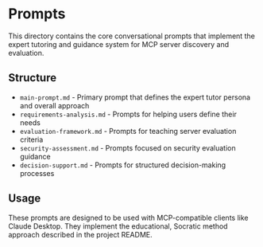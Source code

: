# Prompts

This directory contains the core conversational prompts that implement the expert tutoring and guidance system for MCP server discovery and evaluation.

## Structure

- `main-prompt.md` - Primary prompt that defines the expert tutor persona and overall approach
- `requirements-analysis.md` - Prompts for helping users define their needs
- `evaluation-framework.md` - Prompts for teaching server evaluation criteria
- `security-assessment.md` - Prompts focused on security evaluation guidance
- `decision-support.md` - Prompts for structured decision-making processes

## Usage

These prompts are designed to be used with MCP-compatible clients like Claude Desktop. They implement the educational, Socratic method approach described in the project README.